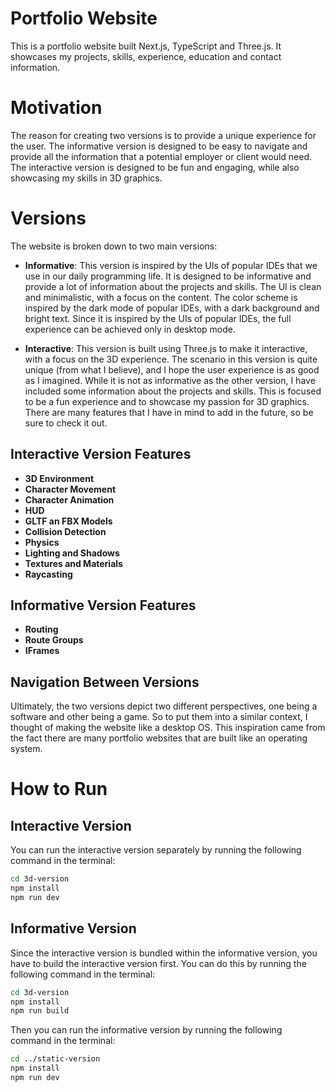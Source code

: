 # Portfolio Website

This is a  portfolio website built Next.js, TypeScript and Three.js. It showcases my projects, skills, experience, education and contact information. 

# Motivation

The reason for creating two versions is to provide a unique experience for the user. The informative version is designed to be easy to navigate and provide all the information that a potential employer or client would need. The interactive version is designed to be fun and engaging, while also showcasing my skills in 3D graphics.

# Versions

The website is broken down to two main versions:

- **Informative**: This version is inspired by the UIs of popular IDEs that we use in our daily programming life. It is designed to be informative and provide a lot of information about the projects and skills. The UI is clean and minimalistic, with a focus on the content. The color scheme is inspired by the dark mode of popular IDEs, with a dark background and bright text. Since it is inspired by the UIs of popular IDEs, the full experience can be achieved only in desktop mode.

- **Interactive**: This version is built using Three.js to make it interactive, with a focus on the 3D experience. The scenario in this version is quite unique (from what I believe), and I hope the user experience is as good as I imagined. While it is not as informative as the other version, I have included some information about the projects and skills. This is focused to be a fun experience and to showcase my passion for 3D graphics. There are many features that I have in mind to add in the future, so be sure to check it out.

## Interactive Version Features

- **3D Environment**
- **Character Movement**
- **Character Animation**
- **HUD**
- **GLTF an FBX Models**
- **Collision Detection**
- **Physics**
- **Lighting and Shadows**
- **Textures and Materials**
- **Raycasting**

## Informative Version Features

- **Routing**
- **Route Groups**
- **IFrames**

## Navigation Between Versions

Ultimately, the two versions depict two different perspectives, one being a software and other being a game. So to put them into a similar context, I thought of making the website like a desktop OS. This inspiration came from the fact there are many portfolio websites that are built like an operating system.

# How to Run

## Interactive Version
You can run the interactive version separately by running the following command in the terminal:

```bash
cd 3d-version
npm install
npm run dev
```

## Informative Version
Since the interactive version is bundled within the informative version, you have to build the interactive version first. You can do this by running the following command in the terminal:

```bash
cd 3d-version
npm install
npm run build
```

Then you can run the informative version by running the following command in the terminal:

```bash
cd ../static-version
npm install
npm run dev
```

